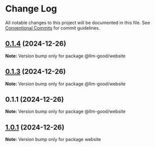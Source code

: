 # Change Log

All notable changes to this project will be documented in this file.
See [Conventional Commits](https://conventionalcommits.org) for commit guidelines.

## [0.1.4](https://github.com/tolerance-go/llm-good/compare/v0.1.3...v0.1.4) (2024-12-26)

**Note:** Version bump only for package @llm-good/website





## [0.1.3](https://github.com/tolerance-go/llm-good/compare/v0.1.2...v0.1.3) (2024-12-26)

**Note:** Version bump only for package @llm-good/website





## 0.1.1 (2024-12-26)

**Note:** Version bump only for package @llm-good/website






## [1.0.1](https://github.com/tolerance-go/llm-good/compare/v0.3.5...v1.0.1) (2024-12-26)

**Note:** Version bump only for package website
